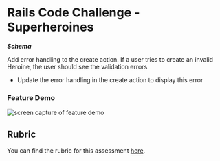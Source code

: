 # Rails Code Challenge - Superheroines

<!-- For this assessment, you'll be working with a heroines and powers domain.

In this repo, there is a Rails application with some features built out. Your job is to extend this code to add the functionality described in the deliverables below. -->

<!-- ## Topics

- MVC
- REST
- Request-Response Cycle
- Forms and Form Helpers
- ActiveRecord
- Validations -->

<!-- ## Setup

Before you begin coding your solution, clone this repo and then `cd` into it. Then run `bundle install`, `rails db:migrate`, and `rails db:seed` to install dependencies and set up the database, and run `rails s` to start the server. -->

<!-- ## Domain

There are three models in the domain: Power, Heroine, and a join model HeroinePower.

Each Heroine can have multiple powers. Powers can belong to multiple Heroines. -->

<!-- ## What You Already Have

The starter code has migrations, models, and seed data for the initial Power and Heroine models. There are also routes, controllers and views to support the Power and Heroine index pages. -->

<!-- Once you have followed the setup instructions above, visiting the `/powers` route will display all of the Powers. Similarly, visiting `/heroines` will list all the heroines. -->

***Schema***

<!-- Heroine

| Column | Type |
| ------------- | ------------- |
| name | String |
| super_name | String |
| created_at  | DateTime  |
| updated_at  | DateTime  |

Power

| Column | Type |
| ------------- | ------------- |
| name  | String  |
| description | String  |
| created_at  | DateTime  |
| updated_at  | DateTime  | -->

<!-- ## Instructions

Update the code of the application to meet the following deliverables. Follow RESTful naming conventions and the MVC pattern to divide responsibility.

***Read through these deliverables carefully to understand the requirements for this code challenge. Tackle them one by one, as they build on each other sequentially.*** -->

<!-- ### 1. Heroine-Power association

Create the association between the models. Update the schema and models to create the HeroinePower association.

A HeroinePower should have a:

- a heroine
- a power

Each Heroine can have multiple powers. Powers can belong to multiple Heroines. -->

<!-- ### 2. Heroine index page links

On the heroines index page, a heroine's super name should link to that heroine's show page. -->

<!-- ### 3. Heroine show page

Each Heroine show page should include the:

- name (eg. Kamala Khan)
- super name (eg. Ms. Marvel) -->

<!-- ### 4. Power show page

Power show page should include the:

- name
- description -->

<!-- ### 5. Heroine Create page

Show a form to create a new Heroine. It should have:

- an input for name
- an input for super name
- a select dropdown to choose a power
- a submit button to create the Heroine

After successfully creating a Heroine, the user should be redirected to the new Heroine's show page. -->

<!-- ### 6. Heroine Validations

Add validations to the Heroine model:

- must have a name
- must have a super name -->

Add error handling to the create action. If a user tries to create an invalid Heroine, the user should see the validation errors.

<!-- ### 7. Advanced: Heroine Super Name Validation -->

<!-- No two heroines should have the same super name. -->

<!-- - Add a validation to prevent this. -->
- Update the error handling in the create action to display this error

<!-- ### 8. Advanced: Display Heroines' Powers -->

<!-- Update the Heroine show page to display the Powers that the heroine has. -->

<!-- Each power should link to the corresponding Power show page. -->

<!-- ### 9. Advanced: Power Update Form to Link Multiple Heroines

Show a form to update a Power. It should have: -->

<!-- - a text input for the name with the current name already displayed
- a text area input for the description with the current description already displayed -->
<!-- - a list of Heroines, with a checkbox for each one
- a submit button -->

<!-- The update action should create associations for each of the Heroines the user selected. -->

<!-- When the form successfully saves, the user should be redirected to the Power show page. -->

<!-- The power show page should show a link to the edit page. -->

<!-- ### 10. Advanced: Powers Index Page Display Heroine Count

On the Powers index page, show the total number of Heroines for each Power. -->

### Feature Demo

![screen capture of feature demo](heroines-features-demo.gif)

## Rubric

You can find the rubric for this assessment [here](https://github.com/learn-co-curriculum/se-rubrics/blob/master/module-2.md).

